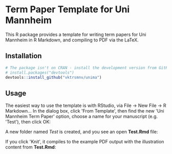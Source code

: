 # Term Paper Template for Uni Mannheim
This R package provides a template for writing term papers for Uni Mannheim in R Markdown, and compiling to PDF via the LaTeX.


## Installation
``` r
# The package isn't on CRAN - install the development version from GitHub:
# install.packages("devtools")
devtools::install_github("vktrsmnv/unima")
```

## Usage
The easiest way to use the template is with RStudio, via File -> New File -> R Markdown...
In the dialog box, click 'From Template', then find the new 'Uni Mannheim Term Paper' option, choose a name for your manuscript (e.g. 'Test'), then click OK:

A new folder named *Test* is created, and you see an open **Test.Rmd** file:

If you click 'Knit', it compiles to the example PDF output with the illustration content from **Test.Rmd**:


